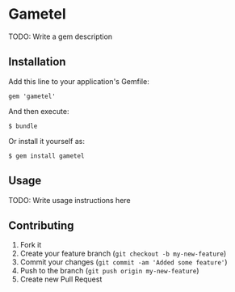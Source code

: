 # Gametel

TODO: Write a gem description

## Installation

Add this line to your application's Gemfile:

    gem 'gametel'

And then execute:

    $ bundle

Or install it yourself as:

    $ gem install gametel

## Usage

TODO: Write usage instructions here

## Contributing

1. Fork it
2. Create your feature branch (`git checkout -b my-new-feature`)
3. Commit your changes (`git commit -am 'Added some feature'`)
4. Push to the branch (`git push origin my-new-feature`)
5. Create new Pull Request
